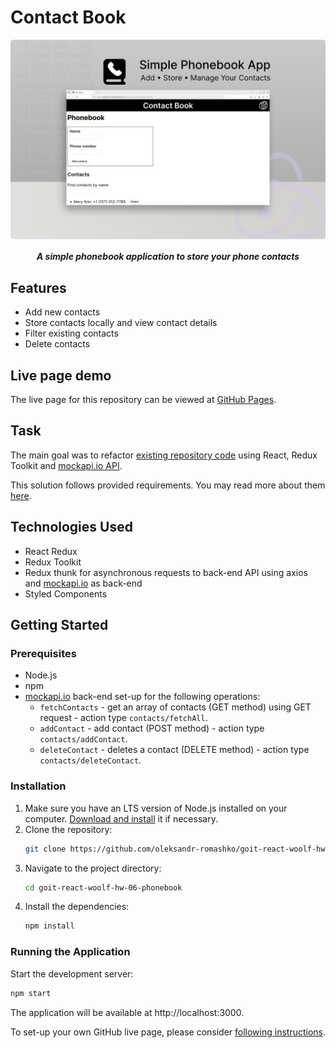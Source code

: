 # Contact Book

<p align="center">
  <img align="center" src="./assets/application-preview.png" width="600" title="Application interface" alt="application interface preview">
</p>

<h5 align="center">
  A simple phonebook application to store your phone contacts
</h5>


## Features

- Add new contacts
- Store contacts locally and view contact details
- Filter existing contacts
- Delete contacts

## Live page demo

The live page for this repository can be viewed at [GitHub Pages](https://oleksandr-romashko.github.io/goit-react-woolf-hw-06-phonebook/).

## Task

The main goal was to refactor [existing repository code](https://github.com/oleksandr-romashko/goit-react-woolf-hw-06-phonebook) using React, Redux Toolkit and [mockapi.io API](https://mockapi.io/).

This solution follows provided requirements. You may read more about them [here](./assets/task/README.en.md).

## Technologies Used

- React Redux
- Redux Toolkit
- Redux thunk for asynchronous requests to back-end API using axios and [mockapi.io](https://mockapi.io/) as back-end
- Styled Components

## Getting Started

### Prerequisites

- Node.js
- npm
- [mockapi.io](https://mockapi.io/) back-end set-up for the following operations:
  - `fetchContacts` - get an array of contacts (GET method) using GET request - action type `contacts/fetchAll`.
  - `addContact` - add contact (POST method) - action type `contacts/addContact`.
  - `deleteContact` - deletes a contact (DELETE method) - action type `contacts/deleteContact`.

### Installation

1. Make sure you have an LTS version of Node.js installed on your computer. [Download and install](https://nodejs.org/en/) it if necessary.
2. Clone the repository:
    ```sh
    git clone https://github.com/oleksandr-romashko/goit-react-woolf-hw-06-phonebook.git
    ```
3. Navigate to the project directory:
    ```sh
    cd goit-react-woolf-hw-06-phonebook
    ```
4. Install the dependencies:
    ```sh
    npm install
    ```

### Running the Application

Start the development server:

```sh
npm start
```

The application will be available at http://localhost:3000.

To set-up your own GitHub live page, please consider [following instructions](./assets/teplate-repository-usage/README.en.md).  
